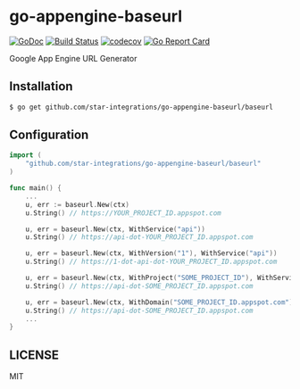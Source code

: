 # go-appengine-baseurl

[![GoDoc](http://img.shields.io/badge/go-documentation-blue.svg?style=flat-square)](https://godoc.org/github.com/star-integrations/go-appengine-baseurl/baseurl)
[![Build Status](https://storage.googleapis.com/cloud-build-result/star-integrations-ci/github_star-integrations_go-appengine-baseurl/master/badge.svg)](https://travis-ci.org/star-integrations/go-appengine-baseurl)
[![codecov](https://codecov.io/gh/star-integrations/go-appengine-baseurl/branch/master/graph/badge.svg)](https://codecov.io/gh/star-integrations/go-appengine-baseurl)
[![Go Report Card](https://goreportcard.com/badge/github.com/star-integrations/go-appengine-baseurl)](https://goreportcard.com/report/github.com/star-integrations/go-appengine-baseurl)

Google App Engine URL Generator


## Installation

```sh
$ go get github.com/star-integrations/go-appengine-baseurl/baseurl
```

## Configuration

```go
import (
	"github.com/star-integrations/go-appengine-baseurl/baseurl"
)

func main() {
	...
	u, err := baseurl.New(ctx)
	u.String() // https://YOUR_PROJECT_ID.appspot.com

	u, err = baseurl.New(ctx, WithService("api"))
	u.String() // https://api-dot-YOUR_PROJECT_ID.appspot.com

	u, err = baseurl.New(ctx, WithVersion("1"), WithService("api"))
	u.String() // https://1-dot-api-dot-YOUR_PROJECT_ID.appspot.com

	u, err = baseurl.New(ctx, WithProject("SOME_PROJECT_ID"), WithService("api"))
	u.String() // https://api-dot-SOME_PROJECT_ID.appspot.com

	u, err = baseurl.New(ctx, WithDomain("SOME_PROJECT_ID.appspot.com"), WithService("api"))
	u.String() // https://api-dot-SOME_PROJECT_ID.appspot.com
	...
}

```

## LICENSE

MIT
